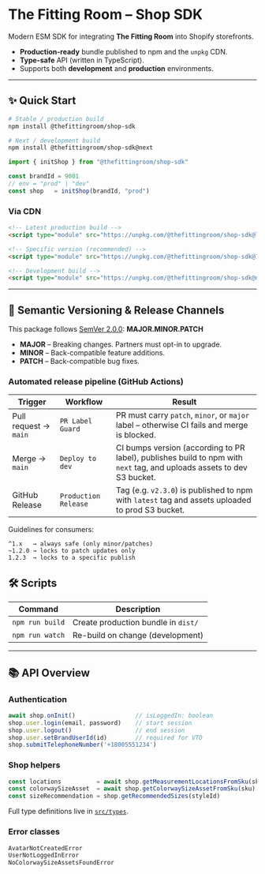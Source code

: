 # The Fitting Room – Shop SDK

Modern ESM SDK for integrating **The Fitting Room** into Shopify storefronts.

* **Production-ready** bundle published to npm and the `unpkg` CDN.
* **Type-safe** API (written in TypeScript).
* Supports both **development** and **production** environments.

---

## ✨ Quick Start

```bash
# Stable / production build
npm install @thefittingroom/shop-sdk

# Next / development build
npm install @thefittingroom/shop-sdk@next
```

```ts
import { initShop } from "@thefittingroom/shop-sdk"

const brandId = 9001
// env = "prod" | "dev"
const shop   = initShop(brandId, "prod")
```

### Via CDN

```html
<!-- Latest production build -->
<script type="module" src="https://unpkg.com/@thefittingroom/shop-sdk@latest/dist/index.mjs"></script>

<!-- Specific version (recommended) -->
<script type="module" src="https://unpkg.com/@thefittingroom/shop-sdk@1.2.3/dist/index.mjs"></script>

<!-- Development build -->
<script type="module" src="https://unpkg.com/@thefittingroom/shop-sdk@next/dist/index.mjs"></script>
```

---

## 🔖 Semantic Versioning & Release Channels

This package follows [SemVer 2.0.0](https://semver.org/): **MAJOR.MINOR.PATCH**

* **MAJOR** – Breaking changes. Partners must opt-in to upgrade.
* **MINOR** – Back-compatible feature additions.
* **PATCH** – Back-compatible bug fixes.

### Automated release pipeline (GitHub Actions)

| Trigger | Workflow | Result |
|---------|----------|--------|
| Pull request → `main` | `PR Label Guard` | PR must carry `patch`, `minor`, or `major` label – otherwise CI fails and merge is blocked. |
| Merge → `main` | `Deploy to dev` | CI bumps version (according to PR label), publishes build to npm with `next` tag, and uploads assets to dev S3 bucket. |
| GitHub Release | `Production Release` | Tag (e.g. `v2.3.0`) is published to npm with `latest` tag and assets uploaded to prod S3 bucket. |

Guidelines for consumers:

```text
^1.x   → always safe (only minor/patches)
~1.2.0 → locks to patch updates only
1.2.3  → locks to a specific publish
```

## 🛠️ Scripts

| Command | Description |
|---------|-------------|
| `npm run build`  | Create production bundle in `dist/` |
| `npm run watch`  | Re-build on change (development) |

---

## 📚 API Overview

### Authentication

```ts
await shop.onInit()                 // isLoggedIn: boolean
shop.user.login(email, password)    // start session
shop.user.logout()                  // end session
shop.user.setBrandUserId(id)        // required for VTO
shop.submitTelephoneNumber('+18005551234')
```

### Shop helpers

```ts
const locations          = await shop.getMeasurementLocationsFromSku(sku)
const colorwaySizeAsset  = await shop.getColorwaySizeAssetFromSku(sku)
const sizeRecommendation = shop.getRecommendedSizes(styleId)
```

Full type definitions live in [`src/types`](./src/types/index.ts).

### Error classes

```ts
AvatarNotCreatedError
UserNotLoggedInError
NoColorwaySizeAssetsFoundError
```

